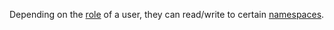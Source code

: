 Depending on the [role](/meta/roles) of a user, they can read/write to certain
[namespaces](/meta/namespaces).